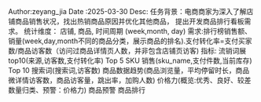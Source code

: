 Author:zeyang_jia
Date :2025-03-30
Desc:
任务背景：电商商家为深入了解店铺商品销售状况，找出热销商品原因并优化其他商品，
提出开发商品排行看板需求。
统计维度： 店铺, 商品, 时间周期 (week,month, day)
需求:排行榜销售额、销量(week,day,month不同的商品分类，展示商品的排名).支付转化率=支付买家数/商品访客数（访问过商品详情页人数，并非包含店铺页访客)
指标:
流销词展top10(来源,访客数,支付转化率)
Top 5 SKU 销售(sku_name,支付件数,当前库存)
Top 10 搜索词(搜索词,访客数)
商品数据趋势(商品浏览量，平均停留时长，商品微详情访客数，商品访客量，跳出率，加购人数)
价格力(概览:优秀、良好、较差数量归类、预警：价格力)
商品预警
商品排行







 

